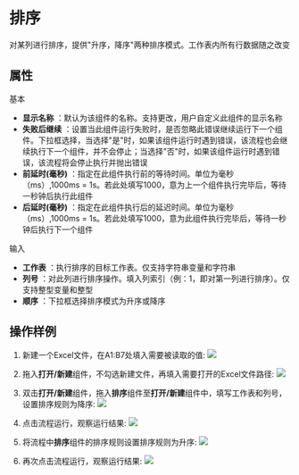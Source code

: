 # 排序

对某列进行排序，提供&quot;升序，降序&quot;两种排序模式。工作表内所有行数据随之改变

## 属性
基本
- **显示名称** ：默认为该组件的名称。支持更改，用户自定义此组件的显示名称
- **失败后继续** ：设置当此组件运行失败时，是否忽略此错误继续运行下一个组件。下拉框选择，当选择"是"时，如果该组件运行时遇到错误，该流程也会继续执行下一个组件，并不会停止；当选择"否"时，如果该组件运行时遇到错误，该流程将会停止执行并抛出错误
- **前延时(毫秒)** ：指定在此组件执行前的等待时间。单位为毫秒（ms）,1000ms = 1s。若此处填写1000，意为上一个组件执行完毕后，等待一秒钟后执行此组件
- **后延时(毫秒)** ：指定在此组件执行后的延迟时间。单位为毫秒（ms）,1000ms = 1s。若此处填写1000，意为此组件执行完毕后，等待一秒钟后执行下一个组件


输入

- **工作表** ：执行排序的目标工作表。仅支持字符串变量和字符串
- **列号** ：对此列进行排序操作。填入列索引（例：1，即对第一列进行排序）。仅支持整型变量和整型
- **顺序** ：下拉框选择排序模式为升序或降序

## 操作样例
1. 新建一个Excel文件，在A1:B7处填入需要被读取的值:
![](https://docimages.blob.core.chinacloudapi.cn/images/Activities/wps9.png)

2. 拖入**打开/新建**组件，不勾选新建文件，再填入需要打开的Excel文件路径:
![](https://docimages.blob.core.chinacloudapi.cn/images/Activities/wps5.png)

3. 双击**打开/新建**组件，拖入**排序**组件至**打开/新建**组件中，填写工作表和列号，设置排序规则为降序:
![](https://docimages.blob.core.chinacloudapi.cn/images/Activities/wps24.png)

4. 点击流程运行，观察运行结果:
![](https://docimages.blob.core.chinacloudapi.cn/images/Activities/wps25.png)

5. 将流程中**排序**组件的排序规则设置排序规则为升序:
![](https://docimages.blob.core.chinacloudapi.cn/images/Activities/wps26.png)

6. 再次点击流程运行，观察运行结果:
![](https://docimages.blob.core.chinacloudapi.cn/images/Activities/wps9.png)